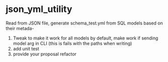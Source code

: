 # json_yml_utility
Read from JSON file, generate schema_test.yml from SQL models based on their metada-

1) Tweak to make it work for all models by default, make work if sending model arg in CLI (this is fails with the paths when writing)
2) add unit test
3) provide your proposal refactor 